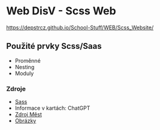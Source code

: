# Web DisV - Scss Web
https://depstrcz.github.io/School-Stuff/WEB/Scss_Website/
## Použité prvky Scss/Saas
- Proměnné
- Nesting
- Moduly

### Zdroje
- [Sass](https://sass-lang.com/)
- Informace v kartách: ChatGPT
- [Zdroj Měst](https://cs.wikipedia.org/wiki/Seznam_m%C4%9Bst_v_%C4%8Cesku_podle_po%C4%8Dtu_obyvatel)
- [Obrázky](https://www.istockphoto.com/cs)